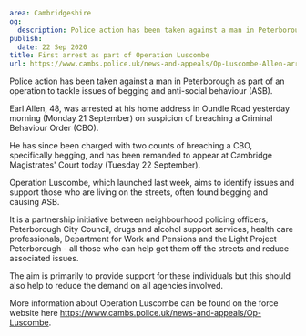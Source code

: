 ```yaml
area: Cambridgeshire
og:
  description: Police action has been taken against a man in Peterborough as part of an operation to tackle issues of begging and anti-social behaviour.
publish:
  date: 22 Sep 2020
title: First arrest as part of Operation Luscombe
url: https://www.cambs.police.uk/news-and-appeals/Op-Luscombe-Allen-arrest
```

Police action has been taken against a man in Peterborough as part of an operation to tackle issues of begging and anti-social behaviour (ASB).

Earl Allen, 48, was arrested at his home address in Oundle Road yesterday morning (Monday 21 September) on suspicion of breaching a Criminal Behaviour Order (CBO).

He has since been charged with two counts of breaching a CBO, specifically begging, and has been remanded to appear at Cambridge Magistrates' Court today (Tuesday 22 September).

Operation Luscombe, which launched last week, aims to identify issues and support those who are living on the streets, often found begging and causing ASB.

It is a partnership initiative between neighbourhood policing officers, Peterborough City Council, drugs and alcohol support services, health care professionals, Department for Work and Pensions and the Light Project Peterborough - all those who can help get them off the streets and reduce associated issues.

The aim is primarily to provide support for these individuals but this should also help to reduce the demand on all agencies involved.

More information about Operation Luscombe can be found on the force website here https://www.cambs.police.uk/news-and-appeals/Op-Luscombe.
